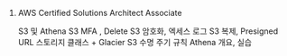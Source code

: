 1. AWS Certified Solutions Architect Associate 
 
    S3 및 Athena
    S3 MFA , Delete
    S3 암호화, 엑세스 로그 
    S3 복제, Presigned URL 
    스토리지 클래스 + Glacier
    S3 수명 주기 규칙 
    Athena 개요, 실습 